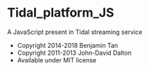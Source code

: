# Tidal_platform_JS
A JavaScript present in Tidal streaming service

 * Copyright 2014-2018 Benjamin Tan
 * Copyright 2011-2013 John-David Dalton
 * Available under MIT license

